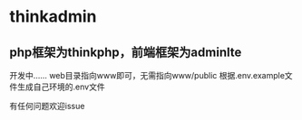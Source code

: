 # thinkadmin
php框架为thinkphp，前端框架为adminlte
--------
开发中……
web目录指向www即可，无需指向www/public
根据.env.example文件生成自己环境的.env文件

有任何问题欢迎issue
